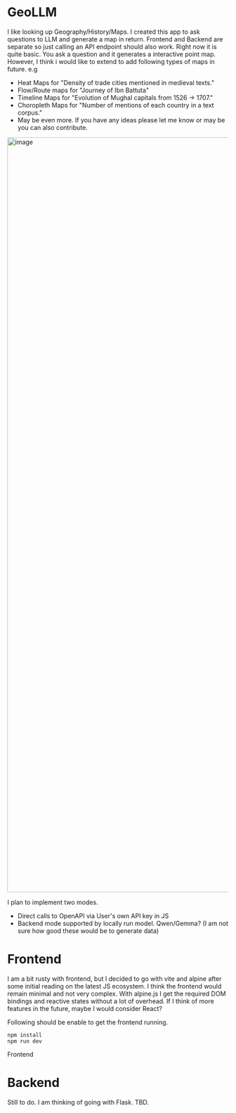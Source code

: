 # GeoLLM 

I like looking up Geography/History/Maps. I created this app to ask questions 
to LLM and generate a map in return. Frontend and Backend are separate so 
just calling an API endpoint should also work. Right now it is quite basic. 
You ask a question and it generates a interactive point map. However, I think
i would like to extend to add following types of maps in future. e.g

- Heat Maps for "Density of trade cities mentioned in medieval texts."
- Flow/Route maps for "Journey of Ibn Battuta"
- Timeline Maps for "Evolution of Mughal capitals from 1526 → 1707."
- Choropleth Maps for "Number of mentions of each country in a text corpus."
- May be even more. If you have any ideas please let me know or may be you can also contribute.

<img width="3432" height="1718" alt="image" src="https://github.com/user-attachments/assets/3cd602ac-fbe8-4d12-80eb-b34f41d16448" />

I plan to implement two modes.

- Direct calls to OpenAPI via User's own API key in JS
- Backend mode supported by locally run model. Qwen/Gemma? (I am not sure how good these would be to generate data)

# Frontend

I am a bit rusty with frontend, but I decided to go with vite and alpine after
some initial reading on the latest JS ecosystem. I think the frontend would 
remain minimal and not very complex. With alpine.js I get the required DOM 
bindings and reactive states without a lot of overhead. If I think of more
features in the future, maybe I would consider React?

Following should be enable to get the frontend running.

    npm install
    npm run dev

Frontend

# Backend

Still to do. I am thinking of going with Flask. TBD.
